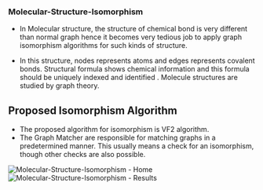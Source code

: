 ### Molecular-Structure-Isomorphism

- In Molecular structure, the structure of chemical bond is very different than normal graph hence it becomes very tedious job to apply graph isomorphism algorithms for such kinds of structure. 

- In this structure, nodes represents atoms and edges represents covalent bonds. Structural formula shows chemical information and this formula should be uniquely indexed and identified . Molecule structures are studied by graph theory.


## Proposed Isomorphism Algorithm

- The proposed algorithm for isomorphism is VF2 algorithm.
- The Graph Matcher are responsible for matching graphs in a predetermined manner. This usually means a check for an isomorphism, though other checks are also possible.



![Molecular-Structure-Isomorphism - Home](https://user-images.githubusercontent.com/80621346/176730119-ca79b1e3-98a8-4530-8506-4d323ec2f616.jpg)
![Molecular-Structure-Isomorphism - Results](https://user-images.githubusercontent.com/80621346/176730150-b2c2c285-dcbd-4002-bfdf-c70e3f7a8dea.jpg)
